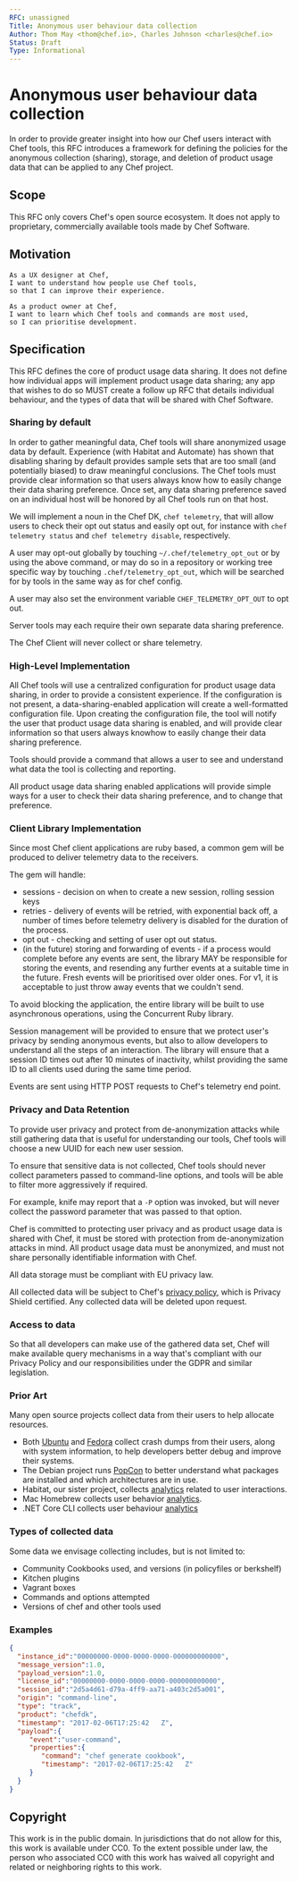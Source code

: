 ```yaml
---
RFC: unassigned
Title: Anonymous user behaviour data collection
Author: Thom May <thom@chef.io>, Charles Johnson <charles@chef.io>
Status: Draft
Type: Informational
---
```


# Anonymous user behaviour data collection

In order to provide greater insight into how our Chef users interact with Chef
tools, this RFC introduces a framework for defining the policies for the
anonymous collection (sharing), storage, and deletion of product usage data
that can be applied to any Chef project.

## Scope

This RFC only covers Chef's open source ecosystem. It does not apply to proprietary,
commercially available tools made by Chef Software.

## Motivation

    As a UX designer at Chef,
    I want to understand how people use Chef tools,
    so that I can improve their experience.

    As a product owner at Chef,
    I want to learn which Chef tools and commands are most used,
    so I can prioritise development.

## Specification

This RFC defines the core of product usage data sharing. It does not define how
individual apps will implement product usage data sharing; any app that
wishes to do so MUST create a follow up RFC that details individual behaviour,
and the types of data that will be shared with Chef Software.

### Sharing by default

In order to gather meaningful data, Chef tools will share anonymized usage data
by default. Experience (with Habitat and Automate) has shown that disabling
sharing by default provides sample sets that are too small (and potentially
biased) to draw meaningful conclusions.  The Chef tools must provide clear
information so that users always know how to easily change their data sharing
preference. Once set, any data sharing preference saved on an individual host
will be honored by all Chef tools run on that host.

We will implement a noun in the Chef DK, `chef telemetry`, that will
allow users to check their opt out status and easily opt out, for
instance with `chef telemetry status` and `chef telemetry disable`,
respectively.

A user may opt-out globally by touching `~/.chef/telemetry_opt_out` or
by using the above command, or may do so in a repository or working tree
specific way by touching `.chef/telemetry_opt_out`, which will be
searched for by tools in the same way as for chef config.

A user may also set the environment variable `CHEF_TELEMETRY_OPT_OUT` to
opt out.

Server tools may each require their own separate data sharing preference.

The Chef Client will never collect or share telemetry.

### High-Level Implementation

All Chef tools will use a centralized configuration for product usage data
sharing, in order to provide a consistent experience. If the configuration is
not present, a data-sharing-enabled application will create a well-formatted
configuration file. Upon creating the configuration file, the tool will notify
the user that product usage data sharing is enabled, and will provide clear
information so that users always knowhow to easily change their data sharing
preference.

Tools should provide a command that allows a user to see and understand
what data the tool is collecting and reporting.

All product usage data sharing enabled applications will provide simple ways
for a user to check their data sharing preference, and to change that
preference.

### Client Library Implementation

Since most Chef client applications are ruby based, a common gem will be
produced to deliver telemetry data to the receivers.

The gem will handle:
  * sessions - decision on when to create a new session, rolling session
  keys
  * retries - delivery of events will be retried, with exponential back
  off, a number of times before telemetry delivery is disabled for the
  duration of the process.
  * opt out - checking and setting of user opt out status.
  * (in the future) storing and forwarding of events - if a process would complete before any events
  are sent, the library MAY be responsible for storing the events, and
  resending any further events at a suitable time in the future. Fresh
  events will be prioritised over older ones. For v1, it is acceptable
  to just throw away events that we couldn't send.

To avoid blocking the application, the entire library will be built to
use asynchronous operations, using the Concurrent Ruby library.

Session management will be provided to ensure that we protect user's
privacy by sending anonymous events, but also to allow developers to
understand all the steps of an interaction. The library will ensure that
a session ID times out after 10 minutes of inactivity, whilst providing
the same ID to all clients used during the same time period.

Events are sent using HTTP POST requests to Chef's telemetry end point. 

### Privacy and Data Retention

To provide user privacy and protect from de-anonymization attacks while still
gathering data that is useful for understanding our tools, Chef tools
will choose a new UUID for each new user session.

To ensure that sensitive data is not collected, Chef tools should never
collect parameters passed to command-line options, and tools will be able to
filter more aggressively if required.

For example, knife may report that a `-P` option was invoked, but will never
collect the password parameter that was passed to that option.

Chef is committed to protecting user privacy and as product usage data is
shared with Chef, it must be stored with protection from de-anonymization
attacks in mind. All product usage data must be anonymized, and must not
share personally identifiable information with Chef.

All data storage must be compliant with EU privacy law.

All collected data will be subject to Chef's [privacy policy](https://www.chef.io/privacy-policy/),
which is Privacy Shield certified. Any collected data will be deleted upon
request.

### Access to data

So that all developers can make use of the gathered data set, Chef will make
available query mechanisms in a way that's compliant with our Privacy
Policy and our responsibilities under the GDPR and similar legislation.

### Prior Art

Many open source projects collect data from their users to help allocate
resources. 
* Both [Ubuntu](https://wiki.ubuntu.com/Apport) and
[Fedora](https://retrace.fedoraproject.org/) collect crash dumps from their
users, along with system information, to help developers better debug and
improve their systems. 
* The Debian project runs [PopCon](https://popcon.debian.org/) to better
understand what packages are installed and which architectures are in
use.
* Habitat, our sister project, collects [analytics](https://www.habitat.sh/docs/about-analytics/)
related to user interactions.
* Mac Homebrew collects user behavior [analytics](https://github.com/Homebrew/brew/blob/master/docs/Analytics.md).
* .NET Core CLI collects user behaviour [analytics](https://blogs.msdn.microsoft.com/dotnet/2017/07/21/what-weve-learned-from-net-core-sdk-telemetry/)

### Types of collected data

Some data we envisage collecting includes, but is not limited to:

 - Community Cookbooks used, and versions (in policyfiles or berkshelf)
 - Kitchen plugins
 - Vagrant boxes
 - Commands and options attempted
 - Versions of chef and other tools used

### Examples

```json
{
  "instance_id":"00000000-0000-0000-0000-000000000000",
  "message_version":1.0,
  "payload_version":1.0,
  "license_id":"00000000-0000-0000-0000-000000000000",
  "session_id":"2d5a4d61-d79a-4ff9-aa71-a403c2d5a001",
  "origin": "command-line",
  "type": "track",
  "product": "chefdk",
  "timestamp": "2017-02-06T17:25:42   Z",
  "payload":{  
     "event":"user-command",
     "properties":{  
        "command": "chef generate cookbook",
        "timestamp": "2017-02-06T17:25:42   Z"
     }
  } 
}
```

## Copyright

This work is in the public domain. In jurisdictions that do not allow for this,
this work is available under CC0. To the extent possible under law, the person
who associated CC0 with this work has waived all copyright and related or
neighboring rights to this work.
